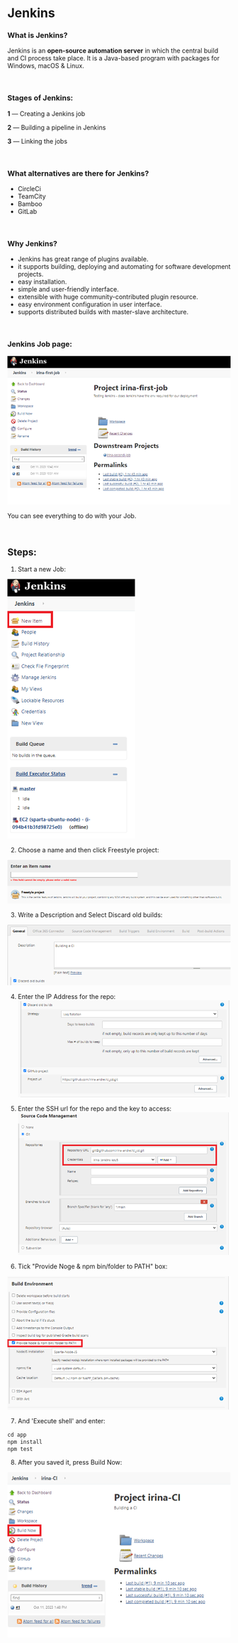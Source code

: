 # Jenkins

### What is Jenkins?

Jenkins is an **open-source automation server** in which the central build and CI process take place. It is a Java-based program with packages for Windows, macOS & Linux.

<br>

### Stages of Jenkins:
**1** — Creating a Jenkins job 

**2** — Building a pipeline in Jenkins

**3** — Linking the jobs

<br>

### What alternatives are there for Jenkins?
* CircleCi
* TeamCity
* Bamboo
* GitLab

<br>

### Why Jenkins?

* Jenkins has great range of plugins available.
* it supports building, deploying and automating for software development projects.
* easy installation.
* simple and user-friendly interface.
* extensible with huge community-contributed plugin resource.
* easy environment configuration in user interface.
* supports distributed builds with master-slave architecture.




<br>

### Jenkins Job page:

![AltText](job.png)

You can see everything to do with your Job.

<br>

## Steps:

1. Start a new Job: 

![AltText](panel.png)

2. Choose a name and then click Freestyle project:

![AltText](name.png)

3. Write a Description and Select Discard old builds:

![AltText](description.png)

4. Enter the IP Address for the repo:
![AltText](github.png)

5. Enter the SSH url for the repo and the key to access:
![AltText](github_repo.png)

6. Tick "Provide Noge & npm bin/folder to PATH" box:

![AltText](npm.png)

7. And 'Execute shell' and enter:

```shell
cd app
npm install
npm test
```

8. After you saved it, press Build Now:

![AltText](build.png)